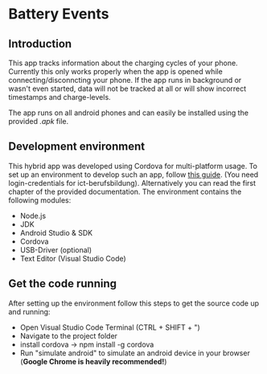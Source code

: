 # Battery Events

## Introduction
This app tracks information about the charging cycles of your phone. Currently this only works properly when the app is opened while connecting/disconncting your phone. If the app runs in background or wasn't even started, data will not be tracked at all or will show incorrect timestamps and charge-levels.

The app runs on all android phones and can easily be installed using the provided *.apk* file. 

## Development environment
This hybrid app was developed using Cordova for multi-platform usage. To set up an environment to develop such an app, follow [this guide](https://ict-berufsbildung.info/course/view.php?id=91&section=4). (You need login-credentials for ict-berufsbildung). Alternatively you can read the first chapter of the provided documentation.
The environment contains the following modules:
- Node.js
- JDK
- Android Studio & SDK
- Cordova
- USB-Driver (optional)
- Text Editor (Visual Studio Code)

## Get the code running
After setting up the environment follow this steps to get the source code up and running:

- Open Visual Studio Code Terminal (CTRL + SHIFT + ")
- Navigate to the project folder
- install cordova -> npm install -g cordova
- Run "simulate android" to simulate an android device in your browser (**Google Chrome is heavily recommended!**)


